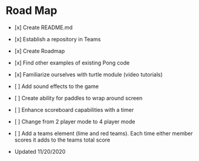 # Road Map
* <p>[x] Create README.md</p>
* <p>[x] Establish a repository in Teams
* <p>[x] Create Roadmap</p>
* <p>[x] Find other examples of existing Pong code</p>
* <p>[x] Familiarize ourselves with turtle module (video tutorials)</p>
* <p>[ ] Add sound effects to the game</p>
* <p>[ ] Create ability for paddles to wrap around screen</p>
* <p>[ ] Enhance scoreboard capabilities with a timer</p>
* <p>[ ] Change from 2 player mode to 4 player mode</p>
* <p>[ ] Add a teams element (lime and red teams). Each time either member scores it adds to the teams total score</p>
- Updated 11/20/2020
